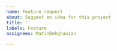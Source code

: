 ```yaml
---
name: Feature request
about: Suggest an idea for this project
title: ''
labels: Feature
assignees: MatinDehghanian

---
```




